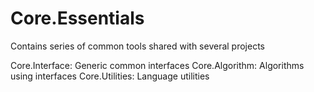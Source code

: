 # Core.Essentials
Contains series of common tools shared with several projects

Core.Interface: Generic common interfaces
Core.Algorithm: Algorithms using interfaces
Core.Utilities: Language utilities
